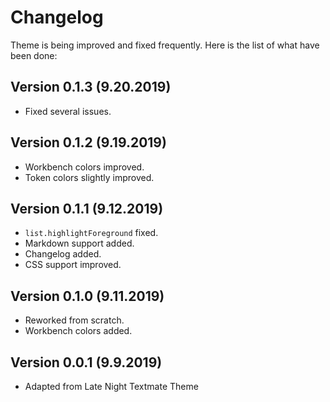 # Changelog

Theme is being improved and fixed frequently. Here is the list of what have been done:

## Version 0.1.3 (9.20.2019)

* Fixed several issues.

## Version 0.1.2 (9.19.2019)

* Workbench colors improved.
* Token colors slightly improved.

## Version 0.1.1 (9.12.2019)

* `list.highlightForeground` fixed.
* Markdown support added.
* Changelog added.
* CSS support improved.

## Version 0.1.0 (9.11.2019)

* Reworked from scratch.
* Workbench colors added.

## Version 0.0.1 (9.9.2019)

* Adapted from Late Night Textmate Theme